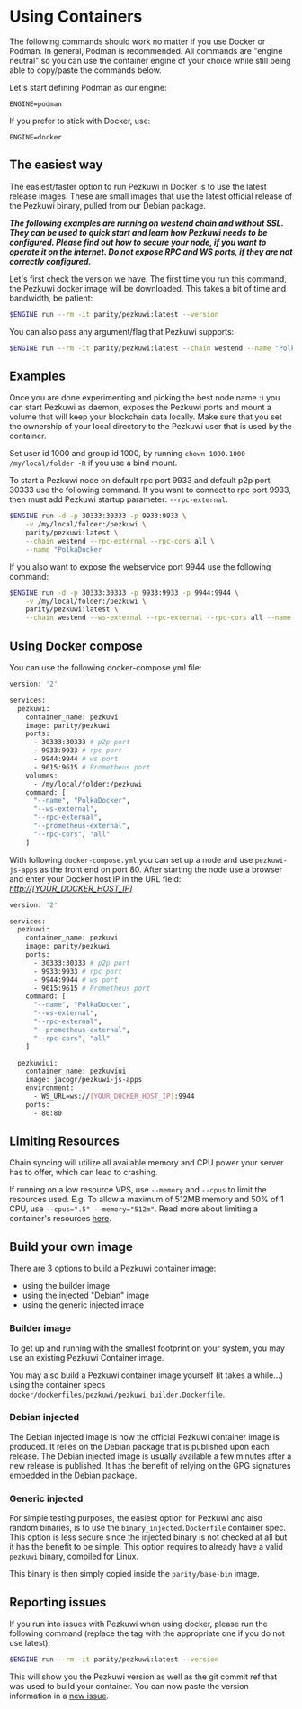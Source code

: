 # Using Containers

The following commands should work no matter if you use Docker or Podman. In general, Podman is recommended. All
commands are "engine neutral" so you can use the container engine of your choice while still being able to copy/paste
the commands below.

Let's start defining Podman as our engine:
```
ENGINE=podman
```

If you prefer to stick with Docker, use:
```
ENGINE=docker
```

## The easiest way

The easiest/faster option to run Pezkuwi in Docker is to use the latest release images. These are small images that use
the latest official release of the Pezkuwi binary, pulled from our Debian package.

**_The following examples are running on westend chain and without SSL. They can be used to quick start and learn how
Pezkuwi needs to be configured. Please find out how to secure your node, if you want to operate it on the internet. Do
not expose RPC and WS ports, if they are not correctly configured._**

Let's first check the version we have. The first time you run this command, the Pezkuwi docker image will be
downloaded. This takes a bit of time and bandwidth, be patient:

```bash
$ENGINE run --rm -it parity/pezkuwi:latest --version
```

You can also pass any argument/flag that Pezkuwi supports:

```bash
$ENGINE run --rm -it parity/pezkuwi:latest --chain westend --name "PolkaDocker"
```

## Examples

Once you are done experimenting and picking the best node name :) you can start Pezkuwi as daemon, exposes the Pezkuwi
ports and mount a volume that will keep your blockchain data locally. Make sure that you set the ownership of your local
directory to the Pezkuwi user that is used by the container.

Set user id 1000 and group id 1000, by running `chown 1000.1000 /my/local/folder -R` if you use a bind mount.

To start a Pezkuwi node on default rpc port 9933 and default p2p port 30333 use the following command. If you want to
connect to rpc port 9933, then must add Pezkuwi startup parameter: `--rpc-external`.

```bash
$ENGINE run -d -p 30333:30333 -p 9933:9933 \
    -v /my/local/folder:/pezkuwi \
    parity/pezkuwi:latest \
    --chain westend --rpc-external --rpc-cors all \
    --name "PolkaDocker
```

If you also want to expose the webservice port 9944 use the following command:

```bash
$ENGINE run -d -p 30333:30333 -p 9933:9933 -p 9944:9944 \
    -v /my/local/folder:/pezkuwi \
    parity/pezkuwi:latest \
    --chain westend --ws-external --rpc-external --rpc-cors all --name "PolkaDocker"
```

## Using Docker compose

You can use the following docker-compose.yml file:

```bash
version: '2'

services:
  pezkuwi:
    container_name: pezkuwi
    image: parity/pezkuwi
    ports:
      - 30333:30333 # p2p port
      - 9933:9933 # rpc port
      - 9944:9944 # ws port
      - 9615:9615 # Prometheus port
    volumes:
      - /my/local/folder:/pezkuwi
    command: [
      "--name", "PolkaDocker",
      "--ws-external",
      "--rpc-external",
      "--prometheus-external",
      "--rpc-cors", "all"
    ]
```

With following `docker-compose.yml` you can set up a node and use `pezkuwi-js-apps` as the front end on port 80. After
starting the node use a browser and enter your Docker host IP in the URL field: _<http://[YOUR_DOCKER_HOST_IP]>_

```bash
version: '2'

services:
  pezkuwi:
    container_name: pezkuwi
    image: parity/pezkuwi
    ports:
      - 30333:30333 # p2p port
      - 9933:9933 # rpc port
      - 9944:9944 # ws port
      - 9615:9615 # Prometheus port
    command: [
      "--name", "PolkaDocker",
      "--ws-external",
      "--rpc-external",
      "--prometheus-external",
      "--rpc-cors", "all"
    ]

  pezkuwiui:
    container_name: pezkuwiui
    image: jacogr/pezkuwi-js-apps
    environment:
      - WS_URL=ws://[YOUR_DOCKER_HOST_IP]:9944
    ports:
      - 80:80
```

## Limiting Resources

Chain syncing will utilize all available memory and CPU power your server has to offer, which can lead to crashing.

If running on a low resource VPS, use `--memory` and `--cpus` to limit the resources used. E.g. To allow a maximum of
512MB memory and 50% of 1 CPU, use `--cpus=".5" --memory="512m"`. Read more about limiting a container's resources
[here](https://docs.docker.com/config/containers/resource_constraints).


## Build your own image

There are 3 options to build a Pezkuwi container image:
- using the builder image
- using the injected "Debian" image
- using the generic injected image

### Builder image

To get up and running with the smallest footprint on your system, you may use an existing Pezkuwi Container image.

You may also build a Pezkuwi container image yourself (it takes a while...) using the container specs
`docker/dockerfiles/pezkuwi/pezkuwi_builder.Dockerfile`.

### Debian injected

The Debian injected image is how the official Pezkuwi container image is produced. It relies on the Debian package that
is published upon each release. The Debian injected image is usually available a few minutes after a new release is
published. It has the benefit of relying on the GPG signatures embedded in the Debian package.

### Generic injected

For simple testing purposes, the easiest option for Pezkuwi and also random binaries, is to use the
`binary_injected.Dockerfile` container spec. This option is less secure since the injected binary is not checked at all
but it has the benefit to be simple. This option requires to already have a valid `pezkuwi` binary, compiled for Linux.

This binary is then simply copied inside the `parity/base-bin` image.

## Reporting issues

If you run into issues with Pezkuwi when using docker, please run the following command (replace the tag with the
appropriate one if you do not use latest):

```bash
$ENGINE run --rm -it parity/pezkuwi:latest --version
```

This will show you the Pezkuwi version as well as the git commit ref that was used to build your container. You can now
paste the version information in a [new issue](https://github.com/paritytech/pezkuwi/issues/new/choose).
